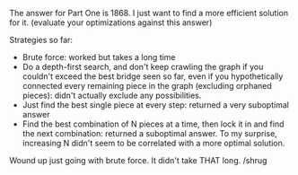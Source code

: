 The answer for Part One is 1868. I just want to find a more efficient solution for it. (evaluate your optimizations against this answer)

Strategies so far:

* Brute force: worked but takes a long time
* Do a depth-first search, and don't keep crawling the graph if you couldn't exceed the best bridge seen so far, even if you hypothetically connected every remaining piece in the graph (excluding orphaned pieces): didn't actually exclude any possibilities.
* Just find the best single piece at every step: returned a very suboptimal answer
* Find the best combination of N pieces at a time, then lock it in and find the next combination: returned a suboptimal answer. To my surprise, increasing N didn't seem to be correlated with a more optimal solution.

Wound up just going with brute force. It didn't take THAT long. /shrug
